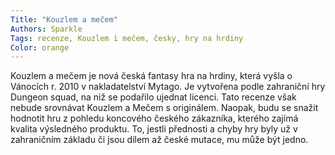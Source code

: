 ```yaml
---
Title: "Kouzlem a mečem"
Authors: Sparkle
Tags: recenze, Kouzlem i mečem, česky, hry na hrdiny
Color: orange
---
```

Kouzlem a mečem je nová česká fantasy hra na hrdiny, která vyšla o Vánocích r. 2010 v nakladatelství Mytago. Je vytvořena podle zahraniční hry Dungeon squad, na niž se podařilo ujednat licenci. Tato recenze však nebude srovnávat Kouzlem a Mečem s originálem. Naopak, budu se snažit hodnotit hru z pohledu koncového českého zákazníka, kterého zajímá kvalita výsledného produktu. To, jestli přednosti a chyby hry byly už v zahraničním základu či jsou dílem až české mutace, mu může být jedno.
